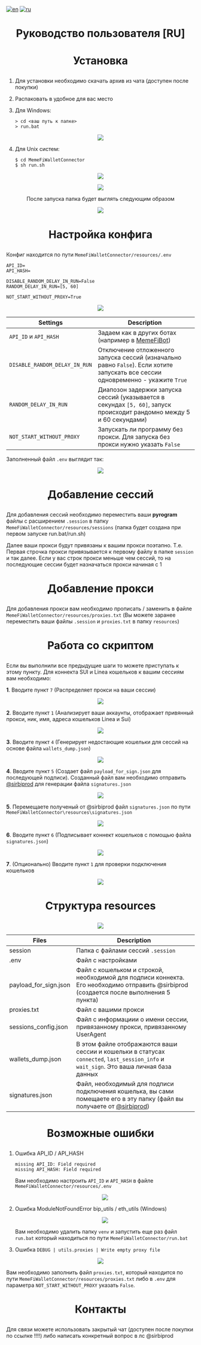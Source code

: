 [![en](https://img.shields.io/badge/lang-en-red.svg)](https://github.com/HiddenCodeDevs/MemeFiWalletConnector-Docs/blob/main/README_en.md)
[![ru](https://img.shields.io/badge/lang-ru-blue.svg)](https://github.com/HiddenCodeDevs/MemeFiWalletConnector-Docs/blob/main/README.md)
<h1 align="center">Руководство пользователя [RU]</h1>

# <p align=center>Установка</p>
1. Для установки необходимо скачать архив из чата (доступен после покупки)
2. Распаковать в удобное для вас место
3. Для Windows:
   
   ```shell
   > cd <ваш путь к папке>
   > run.bat
   ```
   
<p align="center">
   <img src="https://github.com/user-attachments/assets/f7a8b7eb-6912-49cc-91d0-52e3795e03c5" />
   </p>
  
4. Для Unix систем:
   ```shell
   $ cd MemeFiWalletConnector
   $ sh run.sh
   ```

<p align="center">
   <img src="https://github.com/user-attachments/assets/0b9b2d2b-9b4c-460c-bf52-b8ee7ab46eec" />
   </p>

<p align="center">
   <img src="https://github.com/user-attachments/assets/ffb648bd-ef64-4e67-af42-9effa0b79ac7" />
   </p>


   <p align="center">После запуска папка будет выглять следующим образом</p>

<p align="center">
   <img src="https://github.com/user-attachments/assets/2bdded95-12bf-4bb4-90de-3d57a19b186a" />
   </p>


# <p align=center>Настройка конфига</p>

Конфиг находится по пути ```MemeFiWalletConnector/resources/.env```

```config
API_ID=
API_HASH=

DISABLE_RANDOM_DELAY_IN_RUN=False
RANDOM_DELAY_IN_RUN=[5, 60]

NOT_START_WITHOUT_PROXY=True
```
<p align="center">
   <img src="https://github.com/user-attachments/assets/22f9c367-76fd-4a21-88e9-8264867a68e9" />
   </p>


| Settings                      | Description                                                                                |
|-------------------------------|--------------------------------------------------------------------------------------------|
| ```API_ID``` и ```API_HASH``` | Задаем как в других ботах (например в [MemeFiBot](https://github.com/sirbiprod/MemeFiBot)) |
| ```DISABLE_RANDOM_DELAY_IN_RUN``` |  Отключение отложенного запуска сессий (изначально равно ```False```). Если хотите запускать все сессии одновременно - укажите ```True``` |
| ```RANDOM_DELAY_IN_RUN``` | Диапозон задержки запуска сессий (указывается в секундах ```[5, 60]```, запуск происходит рандомно между 5 и 60 секундами) |
| ```NOT_START_WITHOUT_PROXY``` | Запускать ли программу без прокси. Для запуска без прокси нужно указать ```False``` |

Заполненный файл ```.env``` выглядит так:

<p align="center">
   <img src="https://github.com/user-attachments/assets/d8a1cb1f-986f-49f0-a3a8-5a4bb325dce4" />
   </p>

# <p align=center>Добавление сессий</p>

Для добавления сессий необходимо переместить ваши **pyrogram** файлы с расширением ```.session``` в папку ```MemeFiWalletConnector/resources/sessions``` (папка будет создана при первом запуске run.bat/run.sh)

Далее ваши прокси будут привязаны к вашим прокси поэтапно. Т.е. Первая строчка прокси привязывается к первому файлу в папке ```session``` и так далее. Если у вас строк прокси меньше чем сессий, то на последующие сессии будет назначаться прокси начиная с 1

# <p align=center>Добавление прокси</p>

Для добавления прокси вам необходимо прописать / заменить в файле ```MemeFiWalletConnector/resources/proxies.txt``` (Вы можете заранее переместить ваши файлы ```.session``` и ```proxies.txt``` в папку ```resources```)

# <p align=center>Работа со скриптом</p>

Если вы выполнили все предыдущие шаги то можете приступать к этому пункту.
Для коннекта SUI и Linea кошельков к вашим сессиям вам необходимо:

**1**. Вводите пункт ```7``` (Распределяет прокси на ваши сессии)

<p align="center">
   <img src="https://github.com/user-attachments/assets/fedab571-76ad-480c-80bd-2ee0be43679b" />
   </p>

**2**. Вводите пункт ```1``` (Анализирует ваши аккаунты, отображает привянный прокси, ник, имя, адреса кошельков Linea и Sui)

   <p align="center">
   <img src="https://github.com/user-attachments/assets/a06db485-a817-440b-b037-a9b50fa9bcd2" />
   </p>

**3**. Вводите пункт ```4``` (Генерирует недостающие кошельки для сессий на основе файла ```wallets_dump.json```)

<p align="center">
   <img src="https://github.com/user-attachments/assets/549483b5-19e1-409b-9c44-30bbde4aef92" />
   </p>

**4**. Вводите пункт ```5``` (Создает файл ```payload_for_sign.json``` для последующей подписи). Созданный файл вам необходимо отправить [@sirbiprod](https://t.me/sirbiprod) для генерации файла ```signatures.json```

<p align="center">
   <img src="https://github.com/user-attachments/assets/9a67dfe2-34f6-473e-9c52-1c456d0629c1" />
   </p>

**5**. Перемещаете полученый от @sirbiprod файл ```signatures.json``` по пути ```MemeFiWalletConnector\resources\signatures.json```

<p align="center">
   <img src="https://github.com/user-attachments/assets/747218f1-99b7-4486-a8c4-cb08db939a80" />
   </p>

**6**. Вводите пункт ```6``` (Подписывает коннект кошельков с помощью файла ```signatures.json```)

<p align="center">
   <img src="https://github.com/user-attachments/assets/754a656c-b473-4816-ac00-cd0be7f8bf84" />
   </p>

**7**. (Опционально) Вводите пункт ```1``` для проверки подключения кошельков

<p align="center">
   <img src="https://github.com/user-attachments/assets/89cad2fb-9965-4a88-b56c-86786dc5f274" />
   </p>

   
# <p align="center">Структура resources</p>

<p align="center">
   <img src="https://github.com/user-attachments/assets/8b576c61-9007-4bc4-8bb1-222486ffdea5" />
   </p>

| Files                         | Description                                                                                |
|-------------------------------|--------------------------------------------------------------------------------------------|
| session | Папка с файлами сессий ```.session``` |
| .env | Файл с настройками |
| payload_for_sign.json | Файл с кошельком и строкой, необходимой для подписи коннекта. Его необходимо отправить @sirbiprod (создается после выполнения 5 пункта) |
| proxies.txt | Файл с вашими прокси |
| sessions_config.json | Файл с информациии о имени сессии, привязанному прокси, привязанному UserAgent |
| wallets_dump.json | В этом файле отображаются ваши сессии и кошельки в статусах ```connected```, ```last_session_info``` и ```wait_sign```. Это ваша личная база данных  |
| signatures.json | Файл, необходимый для подписи подключения кошелька, вы сами помещаете его в эту папку (файл вы получаете от [@sirbiprod](https://t.me/sirbiprod)) |

# <p align=center>Возможные ошибки</p>

1. Ошибка API_ID / API_HASH
   
    ```shell
   missing API_ID: Field required
   missing API_HASH: Field required
   ```
   Вам необходимо настроить ```API_ID``` и ```API_HASH``` в файле ```MemeFiWalletConnector/resources/.env```
   <p align="center">
   <img src="https://github.com/user-attachments/assets/0db3d98b-6d4f-42a3-af76-96e28a0241d4" />
   </p>


2. Ошибка ModuleNotFoundError bip_utils / eth_utils (Windows)

   <p align="center">
   <img src="https://github.com/user-attachments/assets/76168010-7a1b-4442-81c0-8ce4c524f0df" />
   </p>

   Вам необходимо удалить папку ```venv``` и запустить еще раз файл ```run.bat``` который находиться по пути ```MemeFiWalletConnector/run.bat```


3. Ошибка ```DEBUG | utils.proxies | Write empty proxy file```

<p align="center">
   <img src="https://github.com/user-attachments/assets/4acca342-f201-429b-a75b-7ae28972d673" />
   </p>
   
   Вам необходимо заполнить файл ```proxies.txt```, который находится по пути ```MemeFiWalletConnector/resources/proxies.txt``` либо в ```.env``` для параметра ```NOT_START_WITHOUT_PROXY``` указать ```False```.


# <p align=center>Контакты</p>

Для связи можете использовать закрытый чат (доступен после покупки по ссылке !!!!) либо написать конкретный вопрос в лс @sirbiprod

   

